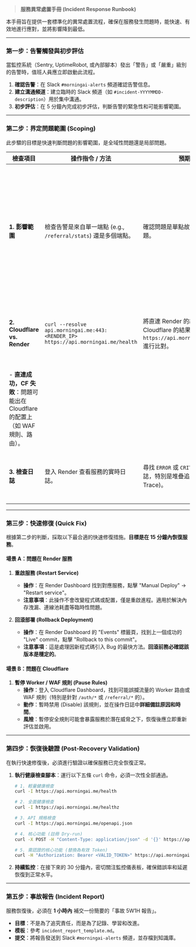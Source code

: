> **服務異常處置手冊 (Incident Response Runbook)**

本手冊旨在提供一套標準化的異常處置流程，確保在服務發生問題時，能快速、有效地進行應對，並將影響降到最低。

---

### **第一步：告警觸發與初步評估**

當監控系統（Sentry, UptimeRobot, 或內部腳本）發出「警告」或「嚴重」級別的告警時，值班人員應立即啟動此流程。

1.  **確認告警**：在 Slack `#morningai-alerts` 頻道確認告警信息。
2.  **建立溝通頻道**：建立臨時的 Slack 頻道（如 `#incident-YYYYMMDD-description`）用於集中溝通。
3.  **初步評估**：在 5 分鐘內完成初步評估，判斷告警的緊急性和可能影響範圍。

---

### **第二步：界定問題範圍 (Scoping)**

此步驟的目標是快速判斷問題的影響範圍，是全域性問題還是局部問題。

| 檢查項目 | 操作指令 / 方法 | 預期結果 | 分析 | 
|---|---|---|---|
| **1. 影響範圍** | 檢查告警是來自單一端點 (e.g., `/referral/stats`) 還是多個端點。 | 確認問題是單點故障還是系統性問題。 | 如果是單點問題，優先檢查相關服務的日誌。如果是系統性問題，則可能是基礎設施層面的問題。 |
| **2. Cloudflare vs. Render** | `curl --resolve api.morningai.me:443:<RENDER_IP> https://api.morningai.me/health` | 將直連 Render 的結果與通過 Cloudflare 的結果 (`curl https://api.morningai.me/health`) 進行比對。 | - **兩者都失敗**：問題很可能在 Render 服務本身。
- **直連成功，CF 失敗**：問題可能出在 Cloudflare 的配置上（如 WAF 規則、路由）。 |
| **3. 檢查日誌** | 登入 Render 查看服務的實時日誌。 | 尋找 `ERROR` 或 `CRITICAL` 級別的日誌，特別是堆疊追蹤 (Stack Trace)。 | 日誌是定位問題根源的最直接證據。 |

---

### **第三步：快速修復 (Quick Fix)**

根據第二步的判斷，採取以下最合適的快速修復措施。**目標是在 15 分鐘內恢復服務**。

#### **場景 A：問題在 Render 服務**

1.  **重啟服務 (Restart Service)**
    *   **操作**：在 Render Dashboard 找到對應服務，點擊 "Manual Deploy" -> "Restart service"。
    *   **注意事項**：此操作不會改變程式碼或配置，僅是重啟進程。適用於解決內存洩漏、連線池耗盡等臨時性問題。

2.  **回滾部署 (Rollback Deployment)**
    *   **操作**：在 Render Dashboard 的 "Events" 標籤頁，找到上一個成功的 "Live" commit，點擊 "Rollback to this commit"。
    *   **注意事項**：這是處理因新程式碼引入 Bug 的最快方法。**回滾前務必確認該版本是穩定的**。

#### **場景 B：問題在 Cloudflare**

1.  **暫停 Worker / WAF 規則 (Pause Rules)**
    *   **操作**：登入 Cloudflare Dashboard，找到可能誤攔流量的 Worker 路由或 WAF 規則（特別是針對 `/auth/*` 或 `/referral/*` 的）。
    *   **動作**：暫時禁用 (Disable) 該規則，並在操作日誌中**詳細備註原因和時間**。
    *   **風險**：暫停安全規則可能會暴露服務於潛在威脅之下，恢復後應立即重新評估並啟用。

---

### **第四步：恢復後驗證 (Post-Recovery Validation)**

在執行快速修復後，必須進行驗證以確保服務已完全恢復正常。

1.  **執行健康檢查腳本**：運行以下五條 `curl` 命令，必須一次性全部通過。

    ```bash
    # 1. 輕量健康檢查
    curl -I https://api.morningai.me/health

    # 2. 全面健康檢查
    curl -I https://api.morningai.me/healthz

    # 3. API 規格檢查
    curl -I https://api.morningai.me/openapi.json

    # 4. 核心功能 (註冊 Dry-run)
    curl -X POST -H "Content-Type: application/json" -d '{}' https://api.morningai.me/auth/register

    # 5. 需認證的核心功能 (替換為有效 Token)
    curl -H "Authorization: Bearer <VALID_TOKEN>" https://api.morningai.me/referral/stats
    ```

2.  **持續監控**：在接下來的 30 分鐘內，密切關注監控儀表板，確保錯誤率和延遲恢復到正常水平。

---

### **第五步：事故報告 (Incident Report)**

服務恢復後，必須在 **1 小時內** 補交一份簡要的「事故 5W1H 報告」。

*   **目標**：不是為了追究責任，而是為了記錄、學習和改進。
*   **模板**：參考 `incident_report_template.md`。
*   **提交**：將報告發送到 Slack `#morningai-alerts` 頻道，並存檔到知識庫。


